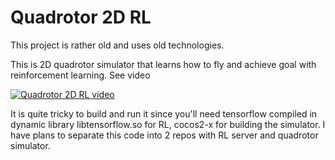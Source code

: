# Quadrotor 2D RL

This project is rather old and uses old technologies.

This is 2D quadrotor simulator that learns how to fly and achieve goal with reinforcement learning. See video

[![Quadrotor 2D RL video](http://img.youtube.com/vi/acQJfkgeiZc/0.jpg)](https://www.youtube.com/watch?v=acQJfkgeiZc)

It is quite tricky to build and run it since you'll need tensorflow compiled in dynamic library libtensorflow.so for RL, cocos2-x for building the simulator. I have plans to separate this code into 2 repos with RL server and quadrotor simulator.

